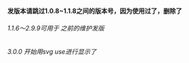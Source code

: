 #### 发版本请跳过1.0.8~1.1.8之间的版本号，因为使用过了，删除了

###### 1.1.6～2.9.9可用于 之前的维护发版

###### 3.0.0 开始用svg use进行显示了
